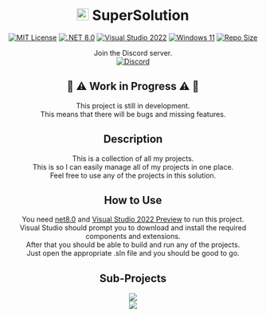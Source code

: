 <div align=center>
 
# <a href="http://github.com/CraigCraig"><img src="https://raw.githubusercontent.com/CraigCraig/SuperSolution/main/Resources/penguin.ico" width=24 height=24 /><a/> SuperSolution

[![MIT License](https://img.shields.io/github/license/CraigCraig/SuperSolution?style=flat-square)](https://pickalicense.com/licenses/mit/)
[![.NET 8.0](https://img.shields.io/badge/.NET-8.0-512BD4?style=flat-square&logo=.net)](https://dotnet.microsoft.com/download/dotnet/8.0)
[![Visual Studio 2022](https://img.shields.io/badge/Visual%20Studio-2022-5C2D91?style=flat-square&logo=visual-studio)](https://visualstudio.microsoft.com/vs/preview/)
[![Windows 11](https://img.shields.io/badge/Windows-11-0078D6?style=flat-square&logo=windows)](https://www.microsoft.com/en-us/windows/windows-11)
[![Repo Size](https://img.shields.io/github/repo-size/CraigCraig/SuperSolution?style=flat-square)](http://github.com/CraigCraig/SuperSolution)

Join the Discord server.<br>
[![Discord](https://img.shields.io/discord/1191111275749572658?style=flat-square&logo=discord)](https://discord.gg/cvfjHKE5Ee)

## 👷 ⚠️ Work in Progress ⚠️ 👷
This project is still in development.<br>
This means that there will be bugs and missing features.<br>

## Description

This is a collection of all my projects.<br>
This is so I can easily manage all of my projects in one place.<br>
Feel free to use any of the projects in this solution.<br>

## How to Use

You need [net8.0](https://dotnet.microsoft.com/download/dotnet/8.0) and [Visual Studio 2022 Preview](https://visualstudio.microsoft.com/vs/preview/) to run this project.<br>
Visual Studio should prompt you to download and install the required components and extensions.<br>
After that you should be able to build and run any of the projects.<br>
Just open the appropriate .sln file and you should be good to go.<br>

## Sub-Projects

<a href="https://github.com/CraigCraig/CheetahToolbox">
<img src="https://craigcraig.vercel.app/api/pin/?username=CraigCraig&repo=CheetahToolbox&theme=transparent"></img>
</a><br>
<a href="https://github.com/CraigCraig/CheetahUtils">
<img src="https://craigcraig.vercel.app/api/pin/?username=CraigCraig&repo=CheetahUtils&theme=transparent"></img>
</a>

</div>